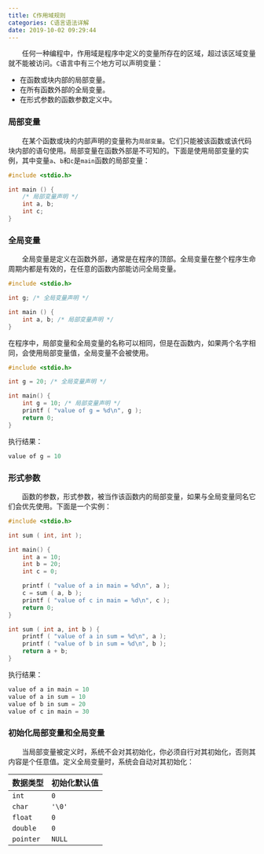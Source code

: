 ```yaml
---
title: C作用域规则
categories: C语言语法详解
date: 2019-10-02 09:29:44
---
```

&emsp;&emsp;任何一种编程中，作用域是程序中定义的变量所存在的区域，超过该区域变量就不能被访问。`C`语言中有三个地方可以声明变量：<!--more-->

- 在函数或块内部的局部变量。
- 在所有函数外部的全局变量。
- 在形式参数的函数参数定义中。

### 局部变量

&emsp;&emsp;在某个函数或块的内部声明的变量称为`局部变量`。它们只能被该函数或该代码块内部的语句使用。局部变量在函数外部是不可知的。下面是使用局部变量的实例，其中变量`a`、`b`和`c`是`main`函数的局部变量：

``` cpp
#include <stdio.h>

int main () {
    /* 局部变量声明 */
    int a, b;
    int c;
}
```

### 全局变量

&emsp;&emsp;全局变量是定义在函数外部，通常是在程序的顶部。全局变量在整个程序生命周期内都是有效的，在任意的函数内部能访问全局变量。

``` cpp
#include <stdio.h>

int g; /* 全局变量声明 */

int main () {
    int a, b; /* 局部变量声明 */
}
```

在程序中，局部变量和全局变量的名称可以相同，但是在函数内，如果两个名字相同，会使用局部变量值，全局变量不会被使用。

``` cpp
#include <stdio.h>

int g = 20; /* 全局变量声明 */

int main() {
    int g = 10; /* 局部变量声明 */
    printf ( "value of g = %d\n", g );
    return 0;
}
```

执行结果：

``` cpp
value of g = 10
```

### 形式参数

&emsp;&emsp;函数的参数，形式参数，被当作该函数内的局部变量，如果与全局变量同名它们会优先使用。下面是一个实例：

``` cpp
#include <stdio.h>

int sum ( int, int );

int main() {
    int a = 10;
    int b = 20;
    int c = 0;

    printf ( "value of a in main = %d\n", a );
    c = sum ( a, b );
    printf ( "value of c in main = %d\n", c );
    return 0;
}

int sum ( int a, int b ) {
    printf ( "value of a in sum = %d\n", a );
    printf ( "value of b in sum = %d\n", b );
    return a + b;
}
```

执行结果：

``` cpp
value of a in main = 10
value of a in sum = 10
value of b in sum = 20
value of c in main = 30
```

### 初始化局部变量和全局变量

&emsp;&emsp;当局部变量被定义时，系统不会对其初始化，你必须自行对其初始化，否则其内容是个任意值。定义全局变量时，系统会自动对其初始化：

数据类型   | 初始化默认值
----------|------------
`int`     | `0`
`char`    | `'\0'`
`float`   | `0`
`double`  | `0`
`pointer` | `NULL`